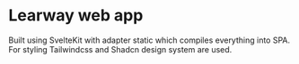 # Learway web app

Built using SvelteKit with adapter static which compiles everything into SPA. For styling Tailwindcss and Shadcn design system are used.